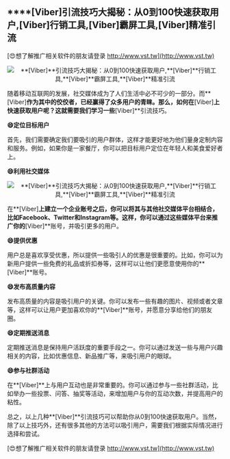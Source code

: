## ****[Viber]**引流技巧大揭秘：从0到100快速获取用户,**[Viber]**行销工具,**[Viber]**霸屏工具,**[Viber]**精准引流**

[😍想了解推广相关软件的朋友请登录 http://www.vst.tw](http://www.vst.tw)

 <center><img src="https://vst.tw/MP4/tuiguang/png/4.png" alt="**[Viber]**引流技巧大揭秘：从0到100快速获取用户,**[Viber]**行销工具,**[Viber]**霸屏工具,**[Viber]**精准引流"></center>

随着移动互联网的发展，社交媒体成为了人们生活中必不可少的一部分。而**[Viber]**作为其中的佼佼者，已经赢得了众多用户的青睐。那么，如何在**[Viber]**上快速获取用户呢？这就需要我们学习一些**[Viber]**引流技巧。

**😄定位目标用户**

首先，我们需要确定我们要吸引的用户群体，这样才能更好地为他们量身定制内容和服务。例如，如果你是一家餐厅，你可以把目标用户定位在年轻人和美食爱好者上。

**😄利用社交媒体**

 <center><img src="https://vst.tw/MP4/tuiguang/png/4.png" alt="**[Viber]**引流技巧大揭秘：从0到100快速获取用户,**[Viber]**行销工具,**[Viber]**霸屏工具,**[Viber]**精准引流"></center>

在**[Viber]**上建立一个企业账号之后，你可以将其与其他社交媒体平台相结合，比如Facebook、Twitter和Instagram等。这样，你可以通过这些媒体平台来推广你的**[Viber]**账号，并吸引更多的用户。

**😄提供优惠**

用户总是喜欢享受优惠，所以提供一些吸引人的优惠是很重要的。比如，你可以为新用户提供一些免费的礼品或折扣券等，这样可以让他们更愿意使用你的**[Viber]**账号。

**😄发布高质量内容**

发布高质量的内容是吸引用户的关键。你可以发布一些有趣的图片、视频或者文章等，这样可以让用户更加喜欢你的**[Viber]**账号，并愿意分享给他们的朋友圈。

**😄定期推送消息**

定期推送消息是保持用户活跃度的重要手段之一。你可以通过发送一些与用户兴趣相关的内容，比如优惠信息、新品推广等，来吸引用户的眼球。

**😄参与社群活动**

在**[Viber]**上与用户互动也是非常重要的。你可以通过参与一些社群活动，比如举办一些投票、问答、抽奖等活动，来增加用户与你的互动次数，并提高用户的粘性。

总之，以上几种**[Viber]**引流技巧可以帮助你从0到100快速获取用户。当然，除了以上技巧外，还有很多其他的方法可以吸引用户，需要我们根据实际情况进行选择和尝试。

[😍想了解推广相关软件的朋友请登录 http://www.vst.tw](http://www.vst.tw)



